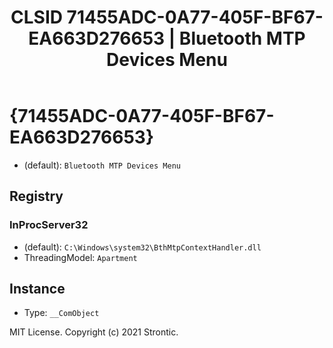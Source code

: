 ﻿---
title: "CLSID 71455ADC-0A77-405F-BF67-EA663D276653 | Bluetooth MTP Devices Menu"
excerpt: What is COM-Object CLSID 71455ADC-0A77-405F-BF67-EA663D276653?
---

# {71455ADC-0A77-405F-BF67-EA663D276653}

* (default): `Bluetooth MTP Devices Menu`

## Registry


### InProcServer32

* (default): `C:\Windows\system32\BthMtpContextHandler.dll`
* ThreadingModel: `Apartment`

## Instance

* Type: `__ComObject`

MIT License. Copyright (c) 2021 Strontic.



